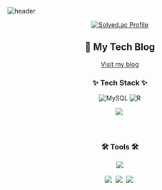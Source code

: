 
![header](https://capsule-render.vercel.app/api?type=waving&color=gradient&customColorList=0,2,2,5,15&height=350&section=header&text=LEE%20SEUNG%20WOO&fontSize=65&animation=fadeIn)

<div align="center">
  
 [![Solved.ac Profile](http://mazassumnida.wtf/api/v2/generate_badge?boj=tmddn0512)](https://solved.ac/tmddn0512/)


  ## 📝 My Tech Blog
[Visit my blog](https://tmddn0512.tistory.com/)

</div>



<!--내용 부분-->
<h3 align="center">✨ Tech Stack ✨</h3>
<div align="center">
  
  ![MySQL](https://img.shields.io/badge/MySQL-4479A1.svg?&style=for-the-badge&logo=MySQL&logoColor=white)
  ![R](https://img.shields.io/badge/R-276DC3.svg?&style=for-the-badge&logo=R&logoColor=white)
</div>                

<div align="center">
  <img src="https://img.shields.io/badge/python-3670A0?style=for-the-badge&logo=python&logoColor=ffdd54" />&nbsp

</div>

<br>





<br>

<h3 align="center">🛠 Tools 🛠</h3>
<div align="center">
  
  <img src="https://img.shields.io/badge/github-181717.svg?style=for-the-badge&logo=github&logoColor=white" />
  
</div>

<div align="center">
  
  
</div>

<br>

<div align="center">
  <img src="https://img.shields.io/badge/VSCode-2C2C32.svg?style=for-the-badge&logo=visual-studio-code&logoColor=22ABF3" />&nbsp
  <img src="https://img.shields.io/badge/jupyter-2C2C32.svg?style=for-the-badge&logo=jupyter&logoColor=F37726" />&nbsp
  <img src="https://img.shields.io/badge/Colab-2C2C32.svg?style=for-the-badge&logo=googlecolab&logoColor=F9AB00" />&nbsp
</div>

<br>


</div>
